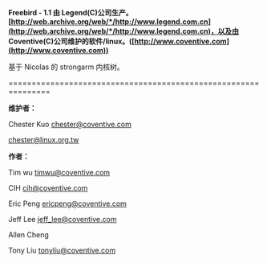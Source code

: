 **Freebird - 1.1 由 Legend(C)公司生产。[http://web.archive.org/web/*/http://www.legend.com.cn](http://web.archive.org/web/*/http://www.legend.com.cn)，以及由 Coventive(C)公司维护的软件/linux。([http://www.coventive.com](http://www.coventive.com))**

基于 Nicolas 的 strongarm 内核树。

===============================================================

**维护者：**

Chester Kuo <chester@coventive.com>

<chester@linux.org.tw>

**作者：**

Tim wu <timwu@coventive.com>

CIH <cih@coventive.com>

Eric Peng <ericpeng@coventive.com>

Jeff Lee <jeff_lee@coventive.com>

Allen Cheng

Tony Liu <tonyliu@coventive.com>